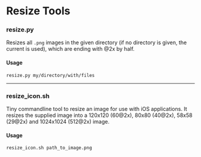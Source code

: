 Resize Tools
============

### resize.py
Resizes all `.png` images in the given directory (if no directory is given, the current is used), which are ending with @2x by half.

#### Usage
`resize.py my/directory/with/files`

---

### resize_icon.sh
Tiny commandline tool to resize an image for use with iOS applications.
It resizes the supplied image into a 120x120 (60@2x), 80x80 (40@2x), 58x58 (29@2x) and 1024x1024 (512@2x) image.

#### Usage
`resize_icon.sh path_to_image.png`
